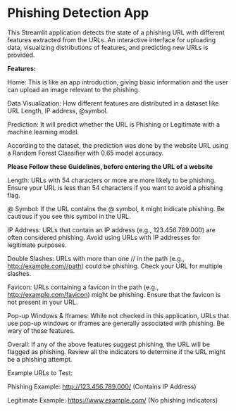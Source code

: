 # Phishing Detection App
This Streamlit application detects the state of a phishing URL with different features extracted from the URLs. An interactive interface for uploading data, visualizing distributions of features, and predicting new URLs is provided.

**Features:**

Home: This is like an app introduction, giving basic information and the user can upload an image relevant to the phishing.

Data Visualization: How different features are distributed in a dataset like URL Length, IP address, @symbol.

Prediction: It will predict whether the URL is Phishing or Legitimate with a machine learning model.

According to the dataset, the prediction was done by the website URL using a Random Forest Classifier with 0.65 model accuracy. 

**Please Follow these Guidelines, before entering the URL of a website**

Length:
URLs with 54 characters or more are more likely to be phishing. Ensure your URL is less than 54 characters if you want to avoid a phishing flag.

@ Symbol:
If the URL contains the @ symbol, it might indicate phishing. Be cautious if you see this symbol in the URL.

IP Address:
URLs that contain an IP address (e.g., 123.456.789.000) are often considered phishing. Avoid using URLs with IP addresses for legitimate purposes.

Double Slashes:
URLs with more than one // in the path (e.g., http://example.com//path) could be phishing. Check your URL for multiple slashes.

Favicon:
URLs containing a favicon in the path (e.g., http://example.com/favicon) might be phishing. Ensure that the favicon is not present in your URL.

Pop-up Windows & Iframes:
While not checked in this application, URLs that use pop-up windows or iframes are generally associated with phishing. Be wary of these features.

Overall:
If any of the above features suggest phishing, the URL will be flagged as phishing. Review all the indicators to determine if the URL might be a phishing attempt.


Example URLs to Test:

Phishing Example: http://123.456.789.000/ (Contains IP Address)

Legitimate Example: https://www.example.com/ (No phishing indicators)
